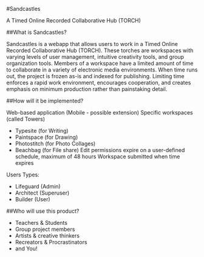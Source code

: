 #Sandcastles

A Timed Online Recorded Collaborative Hub (TORCH)

##What is Sandcastles?

Sandcastles is a webapp that allows users to work in a Timed Online Recorded Collaborative Hub (TORCH). These torches are workspaces with varying levels of user management, intuitive creativity tools, and group organization tools. Members of a workspace have a limited amount of time to collaborate in a variety of electronic media environments. When time runs out, the project is frozen as-is and indexed for publishing. Limiting time enforces a rapid work environment, encourages cooperation, and creates emphasis on minimum production rather than painstaking detail.
	
##How will it be implemented?


Web-based application (Mobile - possible extension) 
Specific workspaces (called Towers)
* Typesite (for Writing)
* Paintspace (for Drawing)
* Photostitch (for Photo Collages)
* Beachbag (for File share)
Edit permissions expire on a user-defined schedule, maximum of 48 hours
Workspace submitted when time expires

Users Types:
* Lifeguard (Admin)
* Architect (Superuser)
* Builder (User)

##Who will use this product?

* Teachers & Students
* Group project members
* Artists & creative thinkers
* Recreators & Procrastinators
* and You!
